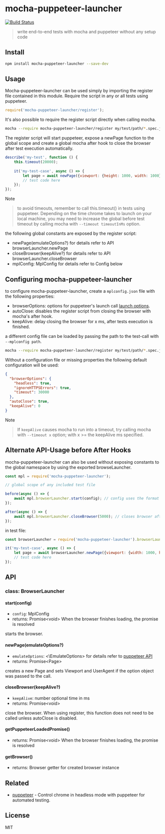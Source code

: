 # mocha-puppeteer-launcher
[![Build Status](https://travis-ci.org/Tabueeee/mocha-puppeteer-launcher.svg?branch=master)](https://travis-ci.org/Tabueeee/mocha-puppeteer-launcher)
> write end-to-end tests with mocha and puppeteer without any setup code

## Install
                            
````bash
npm install mocha-puppeteer-launcher --save-dev
````

## Usage

Mocha-puppeteer-launcher can be used simply by importing the register file contained in this module.
Require the script in any or all tests using puppeteer.  

````js
require('mocha-puppeteer-launcher/register');
````             
It's also possible to require the register script directly when calling mocha.

````bash
mocha --require mocha-puppeteer-launcher/register my/test/path/*.spec.js
````    
The register script will start puppeteer, expose a newPage function to the global scope and create a global
mocha after hook to close the browser after test execution automatically.

````js
describe('my-test', function () {
    this.timeout(20000);
    
    it('my-test-case', async () => {
        let page = await newPage({viewport: {height: 1000, width: 1000}});   
        // test code here
    });    
});
````

Note
> to avoid timeouts, remember to call this.timeout() in tests using puppeteer. Depending on the time chrome takes to 
launch on your local machine, you may need to increase the global before test timeout by calling mocha with 
`--timeout timeoutInMs` option. 


the following global constants are exposed by the register script:

- newPage(emulateOptions?) for details refer to API browserLauncher.newPage
- closeBrowser(keepAlive?) for details refer to API browserLauncher.closeBrowser
- mplConfig: MplConfig for details refer to Config below

## Configuring mocha-puppeteer-launcher

to configure mocha-puppeteer-launcher, create a `mplconfig.json` file with the following properties:

- browserOptions: options for puppeteer's launch call [launch options](https://github.com/GoogleChrome/puppeteer/blob/master/docs/api.md#puppeteerlaunchoptions).
- autoClose: disables the register script from closing the browser with mocha's after hook.
- keepAlive: delay closing the browser for x ms, after tests execution is finished.

a different config file can be loaded by passing the path to the test-call with `--mplconfig path`.

````bash
mocha --require mocha-puppeteer-launcher/register my/test/path/*.spec.js --mplconfig ./settings.json
````    

Without a configuration file or missing properties the following default configuration will be used:
````json
{
  "browserOptions": {
    "headless": true,
    "ignoreHTTPSErrors": true,
    "timeout": 30000
  },
  "autoClose": true,
  "keepAlive": 0
}
````    
Note
> If `keepAlive` causes mocha to run into a timeout, try calling mocha with `--timeout x` option; with x >= the keepAlive ms specified. 

## Alternate API-Usage before After Hooks                    
mocha-puppeteer-launcher can also be used without exposing constants to the global namespace by using
the exported browseLauncher.

````js
const mpl = require('mocha-puppeteer-launcher');

// global scope of any included test file

before(async () => {
    await mpl.browserLauncher.start(config); // config uses the format specified above
});

after(async () => {
    await mpl.browserLauncher.closeBrowser(5000); // closes browser after 5 seconds delay 
});
````

in test file:
````js
const browserLauncher = require('mocha-puppeteer-launcher').browserLauncher;

it('my-test-case', async () => {
    let page = await browserLauncher.newPage({viewport: {width: 1000, height: 1000}});
    // test code here
});
````
      
## API
### class: BrowserLauncher

#### start(config)
- `config`: MplConfig        
- returns: Promise\<void> When the browser finishes loading, the promise is resolved

starts the browser.

#### newPage(emulateOptions?)
- `emulateOptions`: <\EmulateOptions> for details refer to [puppeteer API](https://github.com/GoogleChrome/puppeteer/blob/master/docs/api.md#pageemulateoptions)
- returns: Promise\<Page>

creates a new Page and sets Viewport and UserAgent if the option object was passed to the call. 
 
#### closeBrowser(keepAlive?)
- `keepAlive`: number  optional time in ms        
- returns: Promise\<void>

close the browser. When using register, this function does not need to be called unless autoClose is disabled.
                
#### getPuppeteerLoadedPromise()
- returns: Promise\<void> When the browser finishes loading, the promise is resolved

#### getBrowser()
- returns: Browser getter for created browser instance

## Related
 - [puppeteer](https://github.com/GoogleChrome/puppeteer) - Control chrome in headless mode with puppeteer for automated testing.

## License
MIT
